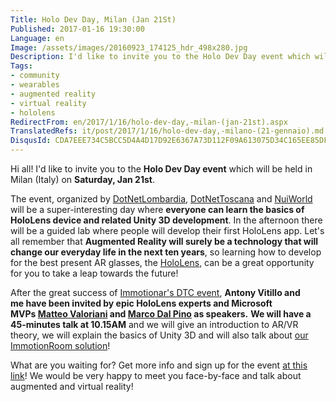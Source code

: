 ```yaml
---
Title: Holo Dev Day, Milan (Jan 21St)
Published: 2017-01-16 19:30:00
Language: en
Image: /assets/images/20160923_174125_hdr_498x280.jpg
Description: I'd like to invite you to the Holo Dev Day event which will be held in Milan (Italy) on Saturday, Jan 21st . The event, organized by DotNetLombardia , DotNetToscana and NuiWorld will be a super-interesting day where everyone can learn the basics of HoloLens device and related Unity 3D development . In the afternoon there will be a guided lab where people will develop their first HoloLens app. Let's all remember that Augmented Reality will surely be a technology that will change our everyday life in the next ten years , so learning how to develop for the best present AR glasses, the HoloLens , can be a great opportunity for you to take a leap towards the future!
Tags:
- community
- wearables
- augmented reality
- virtual reality
- hololens
RedirectFrom: en/2017/1/16/holo-dev-day,-milan-(jan-21st).aspx
TranslatedRefs: it/post/2017/1/16/holo-dev-day,-milano-(21-gennaio).md
DisqusId: CDA7EEE734C5BCC5D4A4D17D92E6367A73D112F09A613075D34C165EE85DF185
---
```

Hi all! I'd like to invite you to the **Holo Dev Day event** which will be held in Milan (Italy) on **Saturday, Jan 21st**.

The event, organized by <a href="http://dotnetlombardia.org/" target="_blank">DotNetLombardia</a>, <a href="http://www.dotnettoscana.org/" target="_blank">DotNetToscana</a> and <a href="http://www.nuiworld.net" target="_blank">NuiWorld</a> will be a super-interesting day where **everyone can learn the basics of HoloLens device and related Unity 3D development**. In the afternoon there will be a guided lab where people will develop their first HoloLens app. Let's all remember that **Augmented Reality will surely be a technology that will change our everyday life in the next ten years**, so learning how to develop for the best present AR glasses, the <a href="https://skarredghost.wordpress.com/2016/09/21/microsoft-hololens-a-little-review/" target="_blank">HoloLens</a>, can be a great opportunity for you to take a leap towards the future!

After the great success of <a href="http://www.immotionar.com/en/blog/2016/october/04/dtc-post-mortem/" target="_blank" title="DTC post-mortem">Immotionar's DTC event</a>, **Antony Vitillo and me have been invited by epic HoloLens experts and Microsoft MVPs <a href="https://www.linkedin.com/in/matteovaloriani" target="_blank">Matteo Valoriani</a> and <a href="https://www.linkedin.com/in/marcodalpino" target="_blank">Marco Dal Pino</a> as speakers.** **We will have a 45-minutes talk at 10.15AM** and we will give an introduction to AR/VR theory, we will explain the basics of Unity 3D and will also talk about <a href="http://www.immotionar.com/en/services/immotionroom-your-full-body-in-virtual-reality/" target="_blank" title="ImmotionRoom: your full body in Virtual Reality">our ImmotionRoom solution</a>!

What are you waiting for? Get more info and sign up for the event <a href="https://www.meetup.com/it-IT/DotNetLombardia/events/234022057/?eventId=234022057" target="_blank">at this link</a>! We would be very happy to meet you face-by-face and talk about augmented and virtual reality!